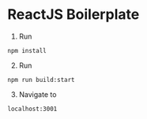 # ReactJS Boilerplate

1. Run

`npm install`

2. Run

`npm run build:start`

3. Navigate to

`localhost:3001`